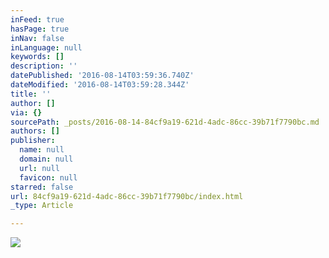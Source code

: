 ```yaml
---
inFeed: true
hasPage: true
inNav: false
inLanguage: null
keywords: []
description: ''
datePublished: '2016-08-14T03:59:36.740Z'
dateModified: '2016-08-14T03:59:28.344Z'
title: ''
author: []
via: {}
sourcePath: _posts/2016-08-14-84cf9a19-621d-4adc-86cc-39b71f7790bc.md
authors: []
publisher:
  name: null
  domain: null
  url: null
  favicon: null
starred: false
url: 84cf9a19-621d-4adc-86cc-39b71f7790bc/index.html
_type: Article

---
```

![](https://the-grid-user-content.s3-us-west-2.amazonaws.com/1d1830af-c612-4e47-be89-94e41449014f.jpg)